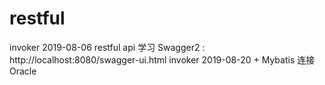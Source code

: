 # restful
invoker 2019-08-06
restful api 学习
Swagger2 : 
http://localhost:8080/swagger-ui.html
invoker 2019-08-20 + Mybatis 连接Oracle
